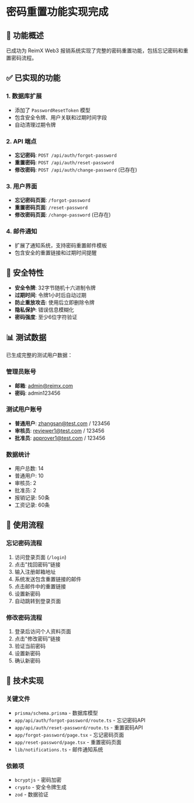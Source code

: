 # 密码重置功能实现完成

## 🎉 功能概述

已成功为 ReimX Web3 报销系统实现了完整的密码重置功能，包括忘记密码和重置密码流程。

## ✅ 已实现的功能

### 1. 数据库扩展
- 添加了 `PasswordResetToken` 模型
- 包含安全令牌、用户关联和过期时间字段
- 自动清理过期令牌

### 2. API 端点
- **忘记密码**: `POST /api/auth/forgot-password`
- **重置密码**: `POST /api/auth/reset-password`
- **修改密码**: `POST /api/auth/change-password` (已存在)

### 3. 用户界面
- **忘记密码页面**: `/forgot-password`
- **重置密码页面**: `/reset-password`
- **修改密码页面**: `/change-password` (已存在)

### 4. 邮件通知
- 扩展了通知系统，支持密码重置邮件模板
- 包含安全的重置链接和过期时间提醒

## 🔐 安全特性

- **安全令牌**: 32字节随机十六进制令牌
- **过期时间**: 令牌1小时后自动过期
- **防止重放攻击**: 使用后立即删除令牌
- **隐私保护**: 错误信息模糊化
- **密码强度**: 至少6位字符验证

## 📊 测试数据

已生成完整的测试用户数据：

### 管理员账号
- **邮箱**: admin@reimx.com
- **密码**: admin123456

### 测试用户账号
- **普通用户**: zhangsan@test.com / 123456
- **审核员**: reviewer1@test.com / 123456  
- **批准员**: approver1@test.com / 123456

### 数据统计
- 用户总数: 14
- 普通用户: 10
- 审核员: 2
- 批准员: 2
- 报销记录: 50条
- 工资记录: 60条

## 🚀 使用流程

### 忘记密码流程
1. 访问登录页面 (`/login`)
2. 点击"找回密码"链接
3. 输入注册邮箱地址
4. 系统发送包含重置链接的邮件
5. 点击邮件中的重置链接
6. 设置新密码
7. 自动跳转到登录页面

### 修改密码流程
1. 登录后访问个人资料页面
2. 点击"修改密码"链接
3. 验证当前密码
4. 设置新密码
5. 确认新密码

## 🔧 技术实现

### 关键文件
- `prisma/schema.prisma` - 数据库模型
- `app/api/auth/forgot-password/route.ts` - 忘记密码API
- `app/api/auth/reset-password/route.ts` - 重置密码API
- `app/forgot-password/page.tsx` - 忘记密码页面
- `app/reset-password/page.tsx` - 重置密码页面
- `lib/notifications.ts` - 邮件通知系统

### 依赖项
- `bcryptjs` - 密码加密
- `crypto` - 安全令牌生成
- `zod` - 数据验证